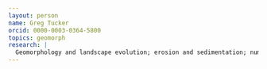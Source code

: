 ```yaml
---
layout: person
name: Greg Tucker
orcid: 0000-0003-0364-5800
topics: geomorph
research: |
  Geomorphology and landscape evolution; erosion and sedimentation; numerical modeling; scientific software design and development
---
```

